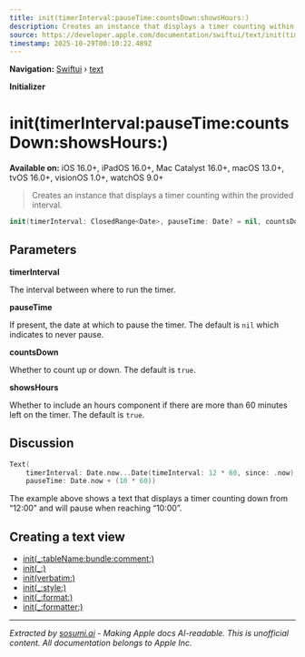 ```yaml
---
title: init(timerInterval:pauseTime:countsDown:showsHours:)
description: Creates an instance that displays a timer counting within the provided interval.
source: https://developer.apple.com/documentation/swiftui/text/init(timerinterval:pausetime:countsdown:showshours:)
timestamp: 2025-10-29T00:10:22.489Z
---
```


**Navigation:** [Swiftui](/documentation/swiftui) › [text](/documentation/swiftui/text)

**Initializer**

# init(timerInterval:pauseTime:countsDown:showsHours:)

**Available on:** iOS 16.0+, iPadOS 16.0+, Mac Catalyst 16.0+, macOS 13.0+, tvOS 16.0+, visionOS 1.0+, watchOS 9.0+

> Creates an instance that displays a timer counting within the provided interval.

```swift
init(timerInterval: ClosedRange<Date>, pauseTime: Date? = nil, countsDown: Bool = true, showsHours: Bool = true)
```

## Parameters

**timerInterval**

The interval between where to run the timer.



**pauseTime**

If present, the date at which to pause the timer. The default is `nil` which indicates to never pause.



**countsDown**

Whether to count up or down. The default is `true`.



**showsHours**

Whether to include an hours component if there are more than 60 minutes left on the timer. The default is `true`.



## Discussion

```swift
Text(
    timerInterval: Date.now...Date(timeInterval: 12 * 60, since: .now),
    pauseTime: Date.now + (10 * 60))
```

The example above shows a text that displays a timer counting down from “12:00” and will pause when reaching “10:00”.

## Creating a text view

- [init(_:tableName:bundle:comment:)](/documentation/swiftui/text/init(_:tablename:bundle:comment:))
- [init(_:)](/documentation/swiftui/text/init(_:))
- [init(verbatim:)](/documentation/swiftui/text/init(verbatim:))
- [init(_:style:)](/documentation/swiftui/text/init(_:style:))
- [init(_:format:)](/documentation/swiftui/text/init(_:format:))
- [init(_:formatter:)](/documentation/swiftui/text/init(_:formatter:))

---

*Extracted by [sosumi.ai](https://sosumi.ai) - Making Apple docs AI-readable.*
*This is unofficial content. All documentation belongs to Apple Inc.*
